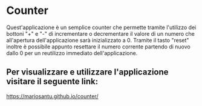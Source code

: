 # Counter

Quest'applicazione è un semplice counter che permette 
tramite l'utilizzo dei bottoni "+" e "-" di incrementare o 
decrementare il valore di un numero che all'apertura 
dell'applicazione sarà inizializzato a 0.
Tramite il tasto "reset" inoltre è possibile appunto 
resettare il numero corrente partendo di nuovo dallo 0 per 
un reutilizzo immediato dell'applicazione.

## Per visualizzare e utilizzare l'applicazione visitare il seguente link:
https://mariosantu.github.io/counter/